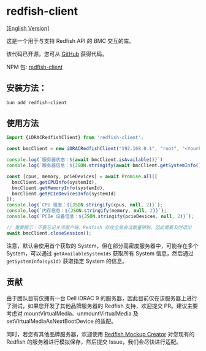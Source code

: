 # redfish-client

[\[English Version\]](./README.md)

这是一个用于与支持 Redfish API 的 BMC 交互的库。

该代码已开源，您可从 [GitHub](https://github.com/EM-GeekLab/redfish-client-ts) 获得代码。

NPM 包: [redfish-client](https://www.npmjs.com/package/redfish-client)

## 安装方法：

```bash
bun add redfish-client
```

## 使用方法

```typescript
import {iDRACRedfishClient} from 'redfish-client';

const bmcClient = new iDRACRedfishClient("192.168.0.1", "root", "<YourPassword>")

console.log(`服务器状态：${await bmcClient.isAvailable()}`)
console.log(`服务器信息：${JSON.stringify(await bmcClient.getSystemInfo(), null, 2)}`)

const [cpus, memory, pcieDevices] = await Promise.all([
  bmcClient.getCPUInfo(systemId),
  bmcClient.getMemoryInfo(systemId),
  bmcClient.getPCIeDevicesInfo(systemId)
]);
console.log(`CPU 信息：${JSON.stringify(cpus, null, 2)}`);
console.log(`内存信息：${JSON.stringify(memory, null, 2)}`);
console.log(`PCIe 设备信息：${JSON.stringify(pcieDevices, null, 2)}`);

// 重要提示：不要忘记关闭客户端，Redfish 存在全局会话数量限制，因此需要及时退出 
await bmcClient.closeSession();
```

注意，默认会使用首个获取的 System，但在部分高密度服务器中，可能存在多个 System，可以通过 `getAvailableSystemIds` 获取所有 System 信息，然后通过 `getSystemInfo(sysId)` 获取指定 System 的信息。

## 贡献

由于团队目前仅拥有一台 Dell iDRAC 9 的服务器，因此目前仅在该服务器上进行了测试，如果您开发了其他品牌服务器的 Redfish 支持，欢迎提交 PR。建议主要考虑对 mountVirtualMedia、unmountVirtualMedia 及 setVirtualMediaAsNextBootDevice 的适配。

同时，若您有其他品牌服务器，欢迎使用 [Redfish Mockup Creator](https://github.com/DMTF/Redfish-Mockup-Creator) 对您现有的 Redfish 的服务器进行模拟保存，然后提交 Issue，我们会尽快进行适配。
